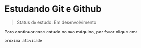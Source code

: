<h1>Estudando Git e Github</h1>

> Status do estudo: Em desenvolvimento

Para continuar esse estudo na sua máquina, por favor clique em:

```
próxima atividade
```

